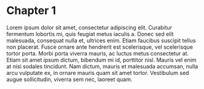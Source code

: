 # Chapter 1

Lorem ipsum dolor sit amet, consectetur adipiscing elit. Curabitur fermentum lobortis mi, quis feugiat metus iaculis a. Donec sed elit malesuada, consequat nulla et, ultrices enim. Etiam faucibus suscipit tellus non placerat. Fusce ornare ante hendrerit est scelerisque, vel scelerisque tortor porta. Morbi porta viverra mauris, ac luctus metus consectetur at. Etiam sit amet ipsum dictum, bibendum mi id, porttitor nisl. Mauris vel enim at nisi sodales tincidunt. Nam dictum, mauris et malesuada accumsan, nulla arcu vulputate ex, in ornare mauris quam sit amet tortor. Vestibulum sed augue sollicitudin, viverra sem nec, laoreet quam.